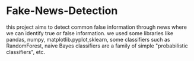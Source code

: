 # Fake-News-Detection
this project aims to detect common false information through news where we can identify true or false information. we used some libraries like pandas, numpy, matplotlib.pyplot,sklearn, some classifiers such as RandomForest, naive Bayes classifiers are a family of simple "probabilistic classifiers", etc.
